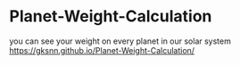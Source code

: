# Planet-Weight-Calculation
 you can see your weight on every planet in our solar system
 https://gksnn.github.io/Planet-Weight-Calculation/
